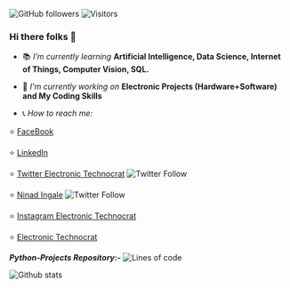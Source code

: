 <img alt="GitHub followers" src="https://img.shields.io/github/followers/Electroholmes?label=Follow&style=social">   ![Visitors](https://visitor-badge.glitch.me/badge?page_id=page.id)


### Hi there folks 👋  

- :books: *I’m currently learning* **Artificial Intelligence, Data Science, Internet of Things, Computer Vision, SQL.**
- :pencil: *I'm currently working on* **Electronic Projects (Hardware+Software) and My Coding Skills**

- :telephone_receiver: *How to reach me:*  

:star: [FaceBook](https://www.facebook.com/ninad.ingale.5/)  

:star: [LinkedIn](https://www.linkedin.com/in/ninad-ingale-352008167/)  

:star: [Twitter Electronic Technocrat](https://twitter.com/Ingale70131855)  <img alt="Twitter Follow" src="https://img.shields.io/twitter/follow/Ingale70131855?label=Twitter%20%28Electronic%20Technocrat%29">

 :star:  [Ninad Ingale](https://twitter.com/NinadIngale3) <img alt="Twitter Follow" src="https://img.shields.io/twitter/follow/NinadIngale3?label=Twitter&style=social">
 
 :star:  [Instagram Electronic Technocrat](https://www.instagram.com/official_electronic_technocrat/)
 
 :star: [Electronic Technocrat](https://www.youtube.com/c/ElectronicTechnocrat/featured)

***Python-Projects Repository:-*** <img alt="Lines of code" src="https://img.shields.io/tokei/lines/github/Electroholmes/Python-Projects">


![Github stats](https://github-readme-stats.vercel.app/api?username=Electroholmes)
